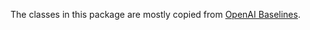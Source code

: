 The classes in this package are mostly copied from [OpenAI Baselines](https://github.com/openai/baselines/tree/master/baselines/common/vec_env).